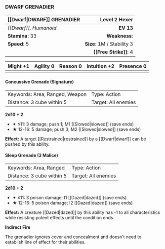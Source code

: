 ### DWARF GRENADIER

| [[Dwarf\|DWARF]] GRENADIER |          **Level 2 Hexer** |
| :------------------------- | -------------------------: |
| *[[Dwarf]], Humanoid*      |                  **EV 13** |
| **Stamina**: 33            |              **Weakness**: |
| **Speed**: 5               | **Size**: 1M / Stability 3 |
|                            |     **[[Free Strike]]**: 4 |

| **Might** +1 | **Agility** 0 | **Reason** 0 | **Intuition** +2 | **Presence** 0 |
| ------------ | ------------- | ------------ | ---------------- | -------------- |
|              |               |              |                  |                |

#### Concussive Grenade (Signature)

|                                |                     |
| :----------------------------- | :------------------ |
| Keywords: Area, Ranged, Weapon | Type: Action        |
| Distance: 3 cube within 5      | Target: All enemies |

**2d10 + 2**

- ✦ ≤11: 3 damage; push 1; M1 [[Slowed|slowed]] (save ends)
- ★ 12-16: 5 damage; push 3; M2 [[Slowed|slowed]] (save ends)

**Effect:** A target [[Restrained|restrained]] by a [[Dwarf|dwarf]] can be pushed by this ability.

#### Sleep Grenade (3 Malice)

|                           |                     |
| :------------------------ | :------------------ |
| Keywords: Area, Ranged    | Type: Action        |
| Distance: 3 cube within 5 | Target: All enemies |

**2d10 + 2**

- ✦ ≤11: 3 poison damage; I1 [[Dazed|dazed]] (save ends)
- ★ 12-16: 5 poison damage; I2 [[Dazed|dazed]] (save ends)

**Effect:** A creature [[Dazed|dazed]] by this ability has -1 to all characteristics while resisting potent effects until the condition ends.

**Indirect Fire**

The grenadier ignores cover and concealment and doesn't need to establish line of effect for their abilities.
